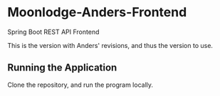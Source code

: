 # Moonlodge-Anders-Frontend

Spring Boot REST API Frontend

This is the version with Anders' revisions, and thus the version to use.

## Running the Application

Clone the repository, and run the program locally.
